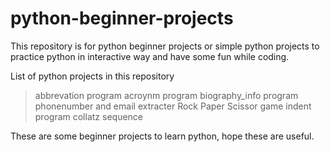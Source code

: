 # python-beginner-projects

This repository is for python beginner projects or simple python projects to practice python in interactive way and have some fun while coding.

List of python projects in this repository
> abbrevation program
> acroynm program
> biography_info program
> phonenumber and email extracter
> Rock Paper Scissor game
>indent program
>collatz sequence

These are some beginner projects to learn python, hope these are useful.
